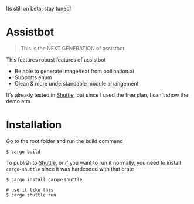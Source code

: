 Its still on beta, stay tuned!

# Assistbot

> This is the NEXT GENERATION of assistbot

This features robust features of assistbot

- Be able to generate image/text from pollination.ai
- Supports enum
- Clean & more understandable module arrangement

It's already tested in [Shuttle](https://shuttle.dev), but since I used the free plan, I can't show the demo atm

# Installation
Go to the root folder and run the build command
```shell
$ cargo build
```

To publish to [Shuttle](https://shuttle.dev), or if you want to run it normally, you need to install `cargo-shuttle` since it was hardcoded with that crate

```shell
$ cargo install cargo-shuttle

# use it like this
$ cargo shuttle run
```
